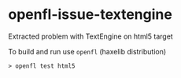 # openfl-issue-textengine

Extracted problem with TextEngine on html5 target

To build and run use `openfl` (haxelib distribution)

```
> openfl test html5
```
